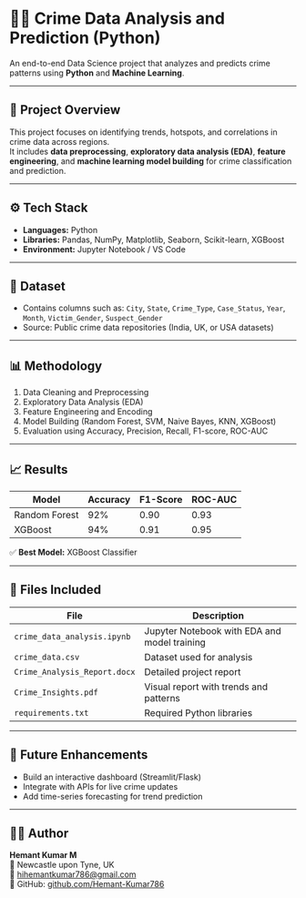 # 🕵️‍♂️ Crime Data Analysis and Prediction (Python)

An end-to-end Data Science project that analyzes and predicts crime patterns using **Python** and **Machine Learning**.

---

## 🧠 Project Overview
This project focuses on identifying trends, hotspots, and correlations in crime data across regions.  
It includes **data preprocessing**, **exploratory data analysis (EDA)**, **feature engineering**, and **machine learning model building** for crime classification and prediction.

---

## ⚙️ Tech Stack
- **Languages:** Python  
- **Libraries:** Pandas, NumPy, Matplotlib, Seaborn, Scikit-learn, XGBoost  
- **Environment:** Jupyter Notebook / VS Code  

---

## 🧾 Dataset
- Contains columns such as: `City`, `State`, `Crime_Type`, `Case_Status`, `Year`, `Month`, `Victim_Gender`, `Suspect_Gender`
- Source: Public crime data repositories (India, UK, or USA datasets)

---

## 📊 Methodology
1. Data Cleaning and Preprocessing  
2. Exploratory Data Analysis (EDA)  
3. Feature Engineering and Encoding  
4. Model Building (Random Forest, SVM, Naive Bayes, KNN, XGBoost)  
5. Evaluation using Accuracy, Precision, Recall, F1-score, ROC-AUC  

---

## 📈 Results
| Model | Accuracy | F1-Score | ROC-AUC |
|--------|-----------|----------|----------|
| Random Forest | 92% | 0.90 | 0.93 |
| XGBoost | 94% | 0.91 | 0.95 |

✅ **Best Model:** XGBoost Classifier  

---

## 📂 Files Included
| File | Description |
|------|--------------|
| `crime_data_analysis.ipynb` | Jupyter Notebook with EDA and model training |
| `crime_data.csv` | Dataset used for analysis |
| `Crime_Analysis_Report.docx` | Detailed project report |
| `Crime_Insights.pdf` | Visual report with trends and patterns |
| `requirements.txt` | Required Python libraries |

---

## 🚀 Future Enhancements
- Build an interactive dashboard (Streamlit/Flask)
- Integrate with APIs for live crime updates
- Add time-series forecasting for trend prediction

---

## 👨‍💻 Author
**Hemant Kumar M**  
📍 Newcastle upon Tyne, UK  
📧 hihemantkumar786@gmail.com  
🔗 GitHub: [github.com/Hemant-Kumar786](https://github.com/Hemant-Kumar786)
